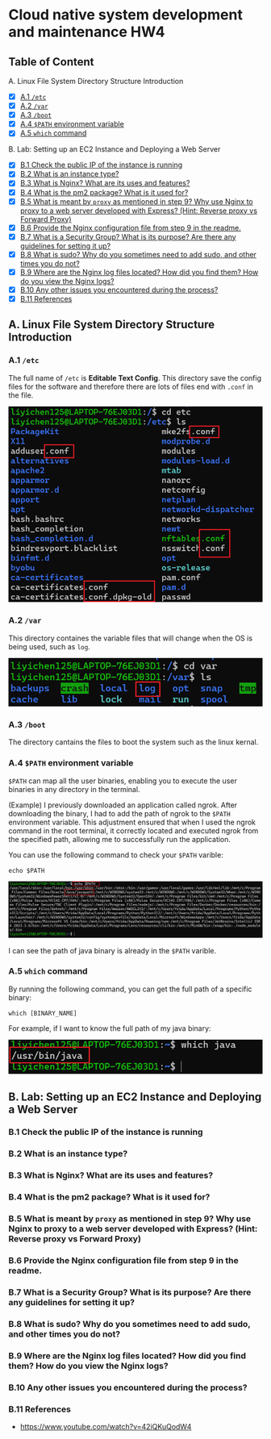 # Cloud native system development and maintenance HW4

## Table of Content

A. Linux File System Directory Structure Introduction

-   [x] [A.1 `/etc`](#a1-etc)
-   [x] [A.2 `/var`](#a2-var)
-   [x] [A.3 `/boot`](#a3-boot)
-   [x] [A.4 `$PATH` environment variable](#a4-path-environment-variable)
-   [x] [A.5 `which` command](#a5-which-command)

B. Lab: Setting up an EC2 Instance and Deploying a Web Server

-   [x] [B.1 Check the public IP of the instance is running](#b1-check-the-public-ip-of-the-instance-is-running)
-   [x] [B.2 What is an instance type?](#b2-what-is-an-instance-type)
-   [x] [B.3 What is Nginx? What are its uses and features?](#b3-what-is-nginx-what-are-its-uses-and-features)
-   [x] [B.4 What is the pm2 package? What is it used for?](#b4-what-is-the-pm2-package-what-is-it-used-for)
-   [x] [B.5 What is meant by `proxy` as mentioned in step 9? Why use Nginx to proxy to a web server developed with Express? (Hint: Reverse proxy vs Forward Proxy)](#b5-what-is-meant-by-proxy-as-mentioned-in-step-9-why-use-nginx-to-proxy-to-a-web-server-developed-with-express-hint-reverse-proxy-vs-forward-proxy)
-   [x] [B.6 Provide the Nginx configuration file from step 9 in the readme.](#b6-provide-the-nginx-configuration-file-from-step-9-in-the-readme)
-   [x] [B.7 What is a Security Group? What is its purpose? Are there any guidelines for setting it up?](#b7-what-is-a-security-group-what-is-its-purpose-are-there-any-guidelines-for-setting-it-up)
-   [x] [B.8 What is sudo? Why do you sometimes need to add sudo, and other times you do not?](#b8-what-is-sudo-why-do-you-sometimes-need-to-add-sudo-and-other-times-you-do-not)
-   [x] [B.9 Where are the Nginx log files located? How did you find them? How do you view the Nginx logs?](#b9-where-are-the-nginx-log-files-located-how-did-you-find-them-how-do-you-view-the-nginx-logs)
-   [x] [B.10 Any other issues you encountered during the process?](#b10-any-other-issues-you-encountered-during-the-process)
-   [x] [B.11 References](#b11-references)

## A. Linux File System Directory Structure Introduction

### A.1 `/etc`

The full name of `/etc` is **Editable Text Config**. This directory save the config files for the software and therefore there are lots of files end with `.conf` in the file.

![etc](../images/week-04/etc.png)

### A.2 `/var`

This directory containes the variable files that will change when the OS is being used, such as `log`.

![var](../images/week-04/var.png)

### A.3 `/boot`

The directory cantains the files to boot the system such as the linux kernal.

### A.4 `$PATH` environment variable

`$PATH` can map all the user binaries, enabling you to execute the user binaries in any directory in the terminal.

(Example) I previously downloaded an application called ngrok. After downloading the binary, I had to add the path of ngrok to the `$PATH` environment variable. This adjustment ensured that when I used the ngrok command in the root terminal, it correctly located and executed ngrok from the specified path, allowing me to successfully run the application.

You can use the following command to check your `$PATH` varible:

```
echo $PATH
```

![path](../images//week-04/path.png)

I can see the path of java binary is already in the `$PATH` varible.

### A.5 `which` command

By running the following command, you can get the full path of a specific binary:

```
which [BINARY_NAME]
```

For example, if I want to know the full path of my java binary:

![which](../images/week-04/which.png)

## B. Lab: Setting up an EC2 Instance and Deploying a Web Server

### B.1 Check the public IP of the instance is running

### B.2 What is an instance type?

### B.3 What is Nginx? What are its uses and features?

### B.4 What is the pm2 package? What is it used for?

### B.5 What is meant by `proxy` as mentioned in step 9? Why use Nginx to proxy to a web server developed with Express? (Hint: Reverse proxy vs Forward Proxy)

### B.6 Provide the Nginx configuration file from step 9 in the readme.

### B.7 What is a Security Group? What is its purpose? Are there any guidelines for setting it up?

### B.8 What is sudo? Why do you sometimes need to add sudo, and other times you do not?

### B.9 Where are the Nginx log files located? How did you find them? How do you view the Nginx logs?

### B.10 Any other issues you encountered during the process?

### B.11 References

-   https://www.youtube.com/watch?v=42iQKuQodW4
